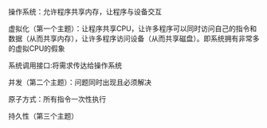 操作系统：允许程序共享内存，让程序与设备交互

虚拟化（第一个主题）：让程序共享CPU，让许多程序可以同时访问自己的指令和数据（从而共享内存），让许多程序访问设备（从而共享磁盘）。即系统拥有非常多的虚拟CPU的假象

系统调用接口:将需求传达给操作系统

并发（第二个主题）：问题同时出现且必须解决

原子方式：所有指令一次性执行

持久性（第三个主题）